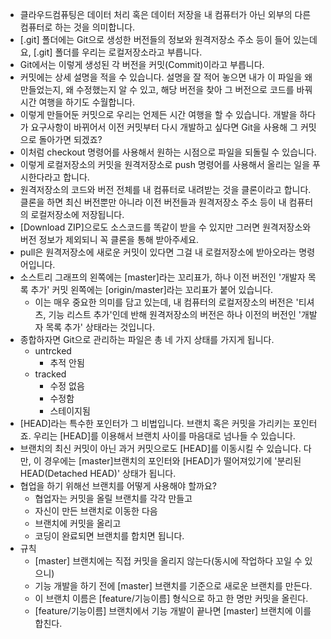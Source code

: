 - 클라우드컴퓨팅은 데이터 처리 혹은 데이터 저장을 내 컴퓨터가 아닌 외부의 다른 컴퓨터로 하는 것을 의미합니다.
- [.git] 폴더에는 Git으로 생성한 버전들의 정보와 원격저장소 주소 등이 들어 있는데요, [.git] 폴더를 우리는 로컬저장소라고 부릅니다.
- Git에서는 이렇게 생성된 각 버전을 커밋(Commit)이라고 부릅니다.
- 커밋에는 상세 설명을 적을 수 있습니다. 설명을 잘 적어 놓으면 내가 이 파일을 왜 만들었는지, 왜 수정했는지 알 수 있고, 해당 버전을 찾아 그 버전으로 코드를 바꿔 시간 여행을 하기도 수월합니다.
- 이렇게 만들어둔 커밋으로 우리는 언제든 시간 여행을 할 수 있습니다. 개발을 하다가 요구사항이 바뀌어서 이전 커밋부터 다시 개발하고 싶다면 Git을 사용해 그 커밋으로 돌아가면 되겠죠?
- 이처럼 checkout 명령어를 사용해서 원하는 시점으로 파일을 되돌릴 수 있습니다.
- 이렇게 로컬저장소의 커밋을 원격저장소로 push 명령어를 사용해서 올리는 일을 푸시한다라고 합니다.
- 원격저장소의 코드와 버전 전체를 내 컴퓨터로 내려받는 것을 클론이라고 합니다. 클론을 하면 최신 버전뿐만 아니라 이전 버전들과 원격저장소 주소 등이 내 컴퓨터의 로컬저장소에 저장됩니다.
- [Download ZIP]으로도 소스코드를 똑같이 받을 수 있지만 그러면 원격저장소와 버전 정보가 제외되니 꼭 클론을 통해 받아주세요.
- pull은 원격저장소에 새로운 커밋이 있다면 그걸 내 로컬저장소에 받아오라는 명령어입니다.
- 소스트리 그래프의 왼쪽에는 [master]라는 꼬리표가, 하나 이전 버전인 '개발자 목록 추가' 커밋 왼쪽에는 [origin/master]라는 꼬리표가 붙어 있습니다.
  - 이는 매우 중요한 의미를 담고 있는데, 내 컴퓨터의 로컬저장소의 버전은 '티셔츠, 기능 리스트 추가'인데 반해 원격저장소의 버전은 하나 이전의 버전인 '개발자 목록 추가' 상태라는 것입니다.
- 종합하자면 Git으로 관리하는 파일은 총 네 가지 상태를 가지게 됩니다.
  - untrcked 
    - 추적 안됨
  - tracked
    - 수정 없음
    - 수정함
    - 스테이지됨
- [HEAD]라는 특수한 포인터가 그 비법입니다. 브랜치 혹은 커밋을 가리키는 포인터죠. 우리는 [HEAD]를 이용해서 브랜치 사이를 마음대로 넘나들 수 있습니다.
- 브랜치의 최신 커밋이 아닌 과거 커밋으로도 [HEAD]를 이동시킬 수 있습니다. 다만, 이 경우에는 [master]브랜치의 포인터와 [HEAD]가 떨어져있기에 '분리된 HEAD(Detached HEAD)' 상태가 됩니다.
- 협업을 하기 위해선 브랜치를 어떻게 사용해야 할까요?
  - 협업자는 커밋을 올릴 브랜치를 각각 만들고
  - 자신이 만든 브랜치로 이동한 다음
  - 브랜치에 커밋을 올리고
  - 코딩이 완료되면 브랜치를 합치면 됩니다.
- 규칙
  - [master] 브랜치에는 직접 커밋을 올리지 않는다(동시에 작업하다 꼬일 수 있으니)
  - 기능 개발을 하기 전에 [master] 브랜치를 기준으로 새로운 브랜치를 만든다.
  - 이 브랜치 이름은 [feature/기능이름] 형식으로 하고 한 명만 커밋을 올린다.
  - [feature/기능이름] 브랜치에서 기능 개발이 끝나면 [master] 브랜치에 이를 합친다.
